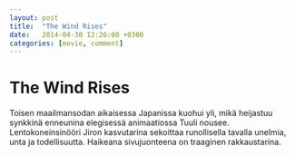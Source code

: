 ```yaml
---
layout: post
title:  "The Wind Rises"
date:   2014-04-30 12:26:00 +0300
categories: [movie, comment]
---
```


# The Wind Rises

Toisen maailmansodan aikaisessa Japanissa kuohui yli, mikä heijastuu synkkinä enneunina elegisessä animaatiossa Tuuli nousee. Lentokoneinsinööri Jiron kasvutarina sekoittaa runollisella tavalla unelmia, unta ja todellisuutta. Haikeana sivujuonteena on traaginen rakkaustarina.

[//]: # "http://www.imdb.com/title/tt2013293/"